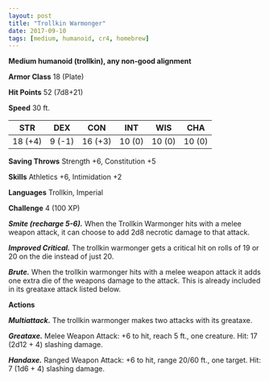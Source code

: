 ```yaml
---
layout: post
title: "Trollkin Warmonger"
date: 2017-09-10
tags: [medium, humanoid, cr4, homebrew]
---
```


**Medium humanoid (trollkin), any non-good alignment**

**Armor Class** 18 (Plate)

**Hit Points** 52 (7d8+21)

**Speed** 30 ft.

|   STR   |   DEX   |   CON   |   INT   |   WIS   |   CHA   |
|:-----:|:-----:|:-----:|:-----:|:-----:|:-----:|
| 18 (+4) | 9 (-1) | 16 (+3) | 10 (0) | 10 (0) | 10 (0) |

**Saving Throws** Strength +6, Constitution +5

**Skills** Athletics +6, Intimidation +2

**Languages** Trollkin, Imperial

**Challenge** 4 (100 XP)

***Smite (recharge 5-6).*** When the Trollkin Warmonger hits with a melee weapon attack, it can choose to add 2d8 necrotic damage to that attack.

***Improved Critical.*** The trollkin warmonger gets a critical hit on rolls of 19 or 20 on the die instead of just 20.

***Brute.*** When the trollkin warmonger hits with a melee weapon attack it adds one extra die of the weapons damage to the attack. This is already included in its greataxe attack listed below.

**Actions**

***Multiattack.*** The trollkin warmonger makes two attacks with its greataxe.

***Greataxe.*** Melee Weapon Attack: +6 to hit, reach 5 ft., one creature. Hit: 17 (2d12 + 4) slashing damage.

***Handaxe.*** Ranged Weapon Attack: +6 to hit, range 20/60 ft., one target. Hit: 7 (1d6 + 4) slashing damage.

